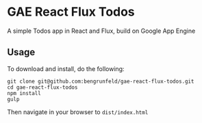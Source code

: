 # GAE React Flux Todos

A simple Todos app in React and Flux, build on Google App Engine

## Usage

To download and install, do the following:

    git clone git@github.com:bengrunfeld/gae-react-flux-todos.git
    cd gae-react-flux-todos
    npm install
    gulp

Then navigate in your browser to `dist/index.html`


